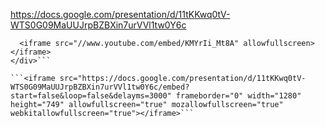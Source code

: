 https://docs.google.com/presentation/d/11tKKwq0tV-WTS0G09MaUUJrpBZBXin7urVVl1tw0Y6c

```<div class="intrinsic-container">
  <iframe src="//www.youtube.com/embed/KMYrIi_Mt8A" allowfullscreen></iframe>
</div>```

```<iframe src="https://docs.google.com/presentation/d/11tKKwq0tV-WTS0G09MaUUJrpBZBXin7urVVl1tw0Y6c/embed?start=false&loop=false&delayms=3000" frameborder="0" width="1280" height="749" allowfullscreen="true" mozallowfullscreen="true" webkitallowfullscreen="true"></iframe>```